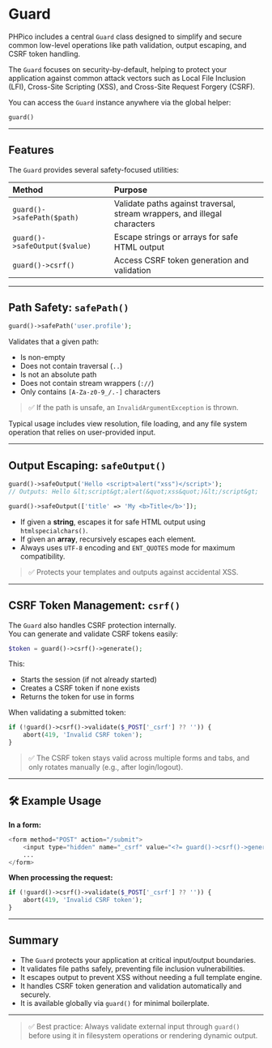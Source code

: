 # Guard

PHPico includes a central `Guard` class designed to simplify and secure common low-level operations like path validation, output escaping, and CSRF token handling.

The `Guard` focuses on security-by-default, helping to protect your application against common attack vectors such as Local File Inclusion (LFI), Cross-Site Scripting (XSS), and Cross-Site Request Forgery (CSRF).

You can access the `Guard` instance anywhere via the global helper:

```php
guard()
```

---

## Features

The `Guard` provides several safety-focused utilities:

| Method | Purpose |
|:-------|:--------|
| `guard()->safePath($path)` | Validate paths against traversal, stream wrappers, and illegal characters |
| `guard()->safeOutput($value)` | Escape strings or arrays for safe HTML output |
| `guard()->csrf()` | Access CSRF token generation and validation |

---

## Path Safety: `safePath()`

```php
guard()->safePath('user.profile');
```

Validates that a given path:
- Is non-empty
- Does not contain traversal (`..`)
- Is not an absolute path
- Does not contain stream wrappers (`://`)
- Only contains `[A-Za-z0-9_/.-]` characters

> ✅ If the path is unsafe, an `InvalidArgumentException` is thrown.

Typical usage includes view resolution, file loading, and any file system operation that relies on user-provided input.

---

## Output Escaping: `safeOutput()`

```php
guard()->safeOutput('Hello <script>alert("xss")</script>');
// Outputs: Hello &lt;script&gt;alert(&quot;xss&quot;)&lt;/script&gt;

guard()->safeOutput(['title' => 'My <b>Title</b>']);
```

- If given a **string**, escapes it for safe HTML output using `htmlspecialchars()`.
- If given an **array**, recursively escapes each element.
- Always uses `UTF-8` encoding and `ENT_QUOTES` mode for maximum compatibility.

> ✅ Protects your templates and outputs against accidental XSS.

---

## CSRF Token Management: `csrf()`

The `Guard` also handles CSRF protection internally.  
You can generate and validate CSRF tokens easily:

```php
$token = guard()->csrf()->generate();
```

This:
- Starts the session (if not already started)
- Creates a CSRF token if none exists
- Returns the token for use in forms

When validating a submitted token:

```php
if (!guard()->csrf()->validate($_POST['_csrf'] ?? '')) {
    abort(419, 'Invalid CSRF token');
}
```

> ✅ The CSRF token stays valid across multiple forms and tabs, and only rotates manually (e.g., after login/logout).

---

## 🛠 Example Usage

**In a form:**

```php
<form method="POST" action="/submit">
    <input type="hidden" name="_csrf" value="<?= guard()->csrf()->generate() ?>">
    ...
</form>
```

**When processing the request:**

```php
if (!guard()->csrf()->validate($_POST['_csrf'] ?? '')) {
    abort(419, 'Invalid CSRF token');
}
```

---

## Summary

- The `Guard` protects your application at critical input/output boundaries.
- It validates file paths safely, preventing file inclusion vulnerabilities.
- It escapes output to prevent XSS without needing a full template engine.
- It handles CSRF token generation and validation automatically and securely.
- It is available globally via `guard()` for minimal boilerplate.

---

> ✅ Best practice: Always validate external input through `guard()` before using it in filesystem operations or rendering dynamic output.